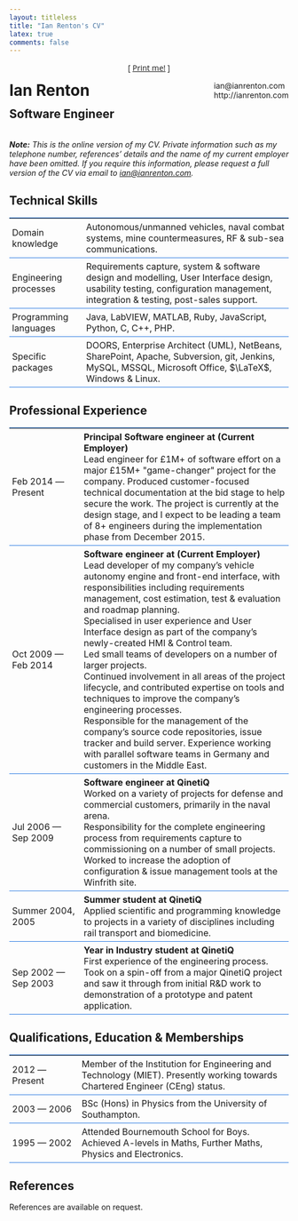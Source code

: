 ```yaml
---
layout: titleless
title: "Ian Renton's CV"
latex: true
comments: false
---
```


<style>
h1 {
  margin-top: 0;
}
td {
  border-bottom: 1px solid #2A7AE2;
  padding: 5px;
  min-width: 7em;
}
table {
  border-top: 1px solid #2A7AE2;
}
.printme {
  text-align: center;
  font-family: 'Open Sans',Helvetica,'Helvetica Neue','Ubuntu Sans','Segoe UI',sans-serif;
}
@media print {
  .printme {
    display: none;
  }
}
</style>

<p class="printme">[ <a href="#" onclick="window.print();"><i class="fa fa-lg fa-print"></i> Print me!</a> ]</p>
<div style="float:right;">ian@ianrenton.com<br/>http://ianrenton.com</div>
<h1>Ian Renton</h1>
<h2 style="position: relative; top: -0.8em">Software Engineer</h2>

***Note:** This is the online version of my CV. Private information such as my telephone number, references’ details and the name of my current employer have been omitted.  If you require this information, please request a full version of the CV via email to [ian@ianrenton.com](mailto:ian@ianrenton.com).*

## Technical Skills

<table cellspacing="0"><tr><td>
Domain knowledge
</td><td>
Autonomous/unmanned vehicles, naval combat systems, mine countermeasures, RF & sub-sea communications.
</td></tr><tr><td>
Engineering processes
</td><td>
Requirements capture, system & software design and modelling, User Interface design, usability testing, configuration management, integration & testing, post-sales support.
</td></tr><tr><td>
Programming languages
</td><td>
Java, LabVIEW, MATLAB, Ruby, JavaScript, Python, C, C++, PHP.
</td></tr><tr><td>
Specific packages
</td><td>
DOORS, Enterprise Architect (UML), NetBeans, SharePoint, Apache, Subversion, git, Jenkins, MySQL, MSSQL, Microsoft Office, $\LaTeX$, Windows & Linux.
</td></tr></table>

## Professional Experience

<table cellspacing="0"><tr><td>
Feb&nbsp;2014 &mdash; Present
</td><td>
<b>Principal Software engineer at (Current Employer)</b><br/>
Lead engineer for £1M+ of software effort on a major £15M+ "game-changer" project for the company. Produced customer-focused technical documentation at the bid stage to help secure the work. The project is currently at the design stage, and I expect to be leading a team of 8+ engineers during the implementation phase from December 2015.
</td></tr><tr><td>

Oct&nbsp;2009 &mdash; Feb&nbsp;2014
</td><td>
<b>Software engineer at (Current Employer)</b><br/>
Lead developer of my company’s vehicle autonomy engine and front-end interface, with responsibilities including requirements management, cost estimation, test & evaluation and roadmap planning.<br/>
Specialised in user experience and User Interface design as part of the company’s newly-created HMI & Control team.<br/>
Led small teams of developers on a number of larger projects.<br/>
Continued involvement in all areas of the project lifecycle, and contributed expertise on tools and techniques to improve the company’s engineering processes.<br/>
Responsible for the management of the company’s source code repositories, issue tracker and build server. Experience working with parallel software teams in Germany and customers in the Middle East.
</td></tr><tr><td>

Jul&nbsp;2006 &mdash; Sep&nbsp;2009
</td><td>
<b>Software engineer at QinetiQ</b><br/>
Worked on a variety of projects for defense and commercial customers, primarily in the naval arena.<br/>
Responsibility for the complete engineering process from requirements capture to commissioning on a number of small projects.<br/>
Worked to increase the adoption of configuration & issue management tools at the Winfrith site.
</td></tr><tr><td>

Summer&nbsp;2004, 2005
</td><td>
<b>Summer student at QinetiQ</b><br/>
Applied scientific and programming knowledge to projects in a variety of disciplines including rail transport and biomedicine.
</td></tr><tr><td>

Sep&nbsp;2002 &mdash; Sep&nbsp;2003
</td><td>
<b>Year in Industry student at QinetiQ</b><br/>
First experience of the engineering process. Took on a spin-off from a major QinetiQ project and saw it through from initial R&D work to demonstration of a prototype and patent application.
</td></tr></table>

## Qualifications, Education & Memberships

<table cellspacing="0"><tr><td>
2012 &mdash; Present
</td><td>
Member of the Institution for Engineering and Technology (MIET). Presently working towards Chartered Engineer (CEng) status.
</td></tr><tr><td>
2003 &mdash; 2006
</td><td>
BSc (Hons) in Physics from the University of Southampton.
</td></tr><tr><td>
1995 &mdash; 2002
</td><td>
Attended Bournemouth School for Boys. Achieved A-levels in Maths, Further Maths,
Physics and Electronics.
</td></tr></table>

## References

References are available on request.
